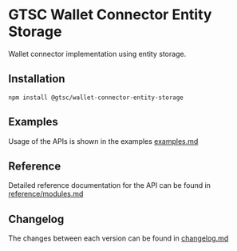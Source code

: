 # GTSC Wallet Connector Entity Storage

Wallet connector implementation using entity storage.

## Installation

```shell
npm install @gtsc/wallet-connector-entity-storage
```

## Examples

Usage of the APIs is shown in the examples [examples.md](examples.md)

## Reference

Detailed reference documentation for the API can be found in [reference/modules.md](reference/modules.md)

## Changelog

The changes between each version can be found in [changelog.md](changelog.md)
